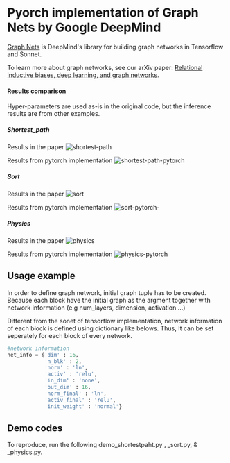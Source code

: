 # Pyorch implementation of Graph Nets by Google DeepMind

[Graph Nets](https://github.com/deepmind/graph_nets) is DeepMind's library for
building graph networks in Tensorflow and Sonnet.

To learn more about graph networks, see our arXiv paper: [Relational inductive
biases, deep learning, and graph networks](https://arxiv.org/abs/1806.01261).

#### Results comparison

Hyper-parameters are used as-is in the original code, but the inference results are from other examples.

##### Shortest_path

Results in the paper
![shortest-path](https://user-images.githubusercontent.com/66901621/191691901-886fb80e-42b3-47a8-81bd-ec6ad413049a.png)

Results from pytorch implementation
![shortest-path-pytorch](https://user-images.githubusercontent.com/66901621/191692240-3af9e356-0ec9-4c95-ac82-a9d441c57661.png)

##### Sort

Results in the paper
![sort](https://user-images.githubusercontent.com/66901621/191694069-fef0f701-b949-4758-92b6-c8b019bf39d8.png)

Results from pytorch implementation
![sort-pytorch-](https://user-images.githubusercontent.com/66901621/191695070-0f23255c-c9d1-483d-8a9b-a3bda04e4000.png)

##### Physics

Results in the paper
![physics](https://user-images.githubusercontent.com/66901621/191692555-f576fdc9-b603-4aba-8a52-85ffe6194b81.png)

Results from pytorch implementation
![physics-pytorch](https://user-images.githubusercontent.com/66901621/191692658-c1e992bf-a0b8-4e44-a94a-8eff850e43ce.png)

## Usage example

In order to define graph network, initial graph tuple has to be created.
Because each block have the initial graph as the argment together with network information (e.g num_layers, dimension, activation ...)

Different from the sonet of tensorflow implementation, network information of each block is defined using dictionary like belows.
Thus, It can be set seperately for each block of every network.

```python
#network information
net_info = {'dim' : 16,
            'n_blk' : 2,
            'norm' : 'ln',
            'activ' : 'relu',
            'in_dim' : 'none',
            'out_dim' : 16,
            'norm_final' : 'ln',
            'activ_final' : 'relu',
            'init_weight' : 'normal'}
```

## Demo codes

To reproduce, run the following demo_shortestpaht.py , \_sort.py, & \_physics.py.
